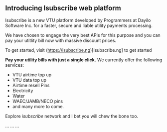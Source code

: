 ## Introducing Isubscribe web platform

Isubscribe is a new VTU platform developed by Programmers at Dayilo Software Inc. for a faster, secure and liable utility payments processing.

We have chosen to engage the very best APIs for this purpose and you can pay your utitlity bill now with massive discount prices.

To get started, visit (https://isubscribe.ng)[Isubscribe.ng] to get started

**__Pay your utility bills with just a single click.__**
We currently offer the following services:
* VTU airtime top up
* VTU data top up
* Airtime resell Pins
* Electricity
* Water
* WAEC/JAMB/NECO pins
* and many more to come.

Explore _isubscribe_ network and I bet you will chew the bone too.

...
...
...
